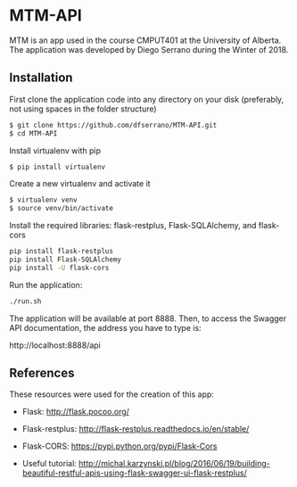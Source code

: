 # MTM-API

MTM is an app used in the course CMPUT401 at the University of Alberta.  The application was developed by Diego Serrano during the Winter of 2018.

## Installation 

First clone the application code into any directory on your disk (preferably, not using spaces in the folder structure)
```sh
$ git clone https://github.com/dfserrano/MTM-API.git
$ cd MTM-API
```

Install virtualenv with pip
```sh
$ pip install virtualenv
```

Create a new virtualenv and activate it
```sh
$ virtualenv venv
$ source venv/bin/activate
```

Install the required libraries: flask-restplus, Flask-SQLAlchemy, and flask-cors
```sh
pip install flask-restplus
pip install Flask-SQLAlchemy
pip install -U flask-cors
```

Run the application:
```sh
./run.sh
```

The application will be available at port 8888.  Then, to access the Swagger API documentation, the address you have to type is:

http://localhost:8888/api


## References
These resources were used for the creation of this app:

- Flask: http://flask.pocoo.org/

- Flask-restplus: http://flask-restplus.readthedocs.io/en/stable/

- Flask-CORS: https://pypi.python.org/pypi/Flask-Cors

- Useful tutorial: http://michal.karzynski.pl/blog/2016/06/19/building-beautiful-restful-apis-using-flask-swagger-ui-flask-restplus/

